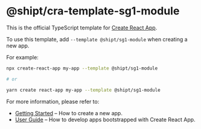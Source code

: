 # @shipt/cra-template-sg1-module

This is the official TypeScript template for [Create React App](https://github.com/shipt/create-react-app).

To use this template, add `--template @shipt/sg1-module` when creating a new app.

For example:

```sh
npx create-react-app my-app --template @shipt/sg1-module

# or

yarn create react-app my-app --template @shipt/sg1-module
```

For more information, please refer to:

- [Getting Started](https://create-react-app.dev/docs/getting-started) – How to create a new app.
- [User Guide](https://create-react-app.dev) – How to develop apps bootstrapped with Create React App.
